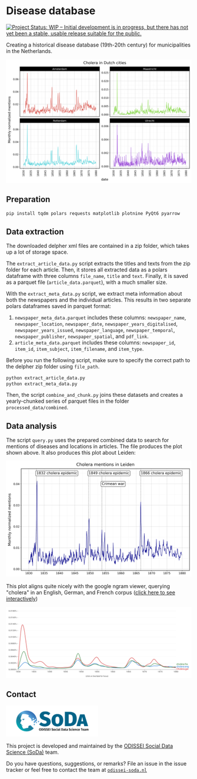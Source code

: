 # Disease database 
[![Project Status: WIP – Initial development is in progress, but there has not yet been a stable, usable release suitable for the public.](https://www.repostatus.org/badges/latest/wip.svg)](https://www.repostatus.org/#wip)

Creating a historical disease database (19th-20th century) for municipalities in the Netherlands.

![](img/cholera.png)

## Preparation

```
pip install tqdm polars requests matplotlib plotnine PyQt6 pyarrow
```

## Data extraction
The downloaded delpher xml files are contained in a zip folder, which takes up a lot of storage space.

The `extract_article_data.py` script extracts the titles and texts from the zip folder for each article.
Then, it stores all extracted data as a polars dataframe with three columns `file_name`, `title` and `text`.
Finally, it is saved as a parquet file (`article_data.parquet`), with a much smaller size. 

With the `extract_meta_data.py` script, we extract meta information about both the newspapers and the individual articles.
This results in two separate polars dataframes saved in parquet format:

1) `newspaper_meta_data.parquet` includes these columns: `newspaper_name`, `newspaper_location`,
   `newspaper_date`, `newspaper_years_digitalised`, `newspaper_years_issued`, `newspaper_language`, `newspaper_temporal`,
   `newspaper_publisher`, `newspaper_spatial`, and `pdf_link`.
2) `article_meta_data.parquet` includes these columns: `newspaper_id`, `item_id`, `item_subject`, `item_filename`, and `item_type`.

Before you run the following script, make sure to specify the correct path to the delpher zip folder using `file_path`.

```
python extract_article_data.py
python extract_meta_data.py
```

Then, the script `combine_and_chunk.py` joins these datasets and creates a yearly-chunked series of parquet files in the folder `processed_data/combined`.

## Data analysis
The script `query.py` uses the prepared combined data to search for mentions of diseases and locations in articles. The file produces the plot shown above. It also produces this plot about Leiden:

![](img/leiden.png)

This plot aligns quite nicely with the google ngram viewer, querying "cholera" in an English, German, and French corpus ([click here to see interactively](https://books.google.com/ngrams/graph?content=cholera%3Aeng%2CCholera%3Ager%2Cchol%C3%A9ra%3Afre&year_start=1830&year_end=1880&corpus=en&smoothing=0))

![](img/ngram_cholera.png)


## Contact

<img src="./img/soda_logo.png" alt="SoDa logo" width="250px"/>

This project is developed and maintained by the [ODISSEI Social Data
Science (SoDa)](https://odissei-soda.nl) team.

Do you have questions, suggestions, or remarks? File an issue in the
issue tracker or feel free to contact the team at [`odissei-soda.nl`](https://odissei-soda.nl)

